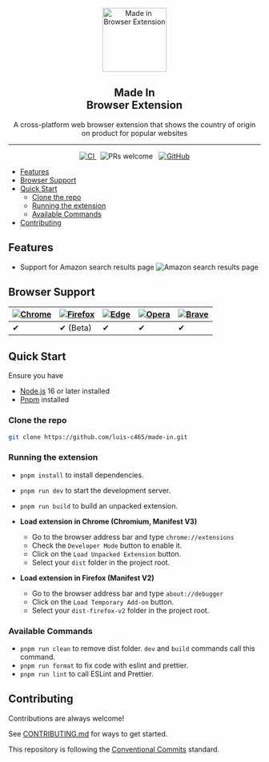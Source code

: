 <div align="center">
  <br>
 <img src="./icon.svg" alt="Made in Browser Extension" width="128">
  <br>
  <h2>
    Made In <br>
    Browser Extension
    <br>
  </h2>
</div>

<p align="center">A cross-platform web browser extension that shows the country of origin on product for popular websites</p>
<hr />

<div align="center" >
  <a href="https://github.com/luis-c465/made-in/actions">
    <img src="https://github.com/luis-c465/made-in/actions/workflows/ci.yml/badge.svg" alt="CI">
  </a>
    &nbsp;
  <a>
    <img src="https://img.shields.io/badge/PRs-welcome-brightgreen.svg" alt="PRs welcome">
  </a>
    &nbsp;
  <a href="https://github.com/luis-c465/made-in/blob/main/LICENSE">
    <img alt="GitHub" src="https://img.shields.io/github/license/luis-c465/made-in">
  </a>

</div>

- [Features](#features)
- [Browser Support](#browser-support)
- [Quick Start](#quick-start)
  - [Clone the repo](#clone-the-repo)
  - [Running the extension](#running-the-extension)
  - [Available Commands](#available-commands)
- [Contributing](#contributing)

## Features

- Support for Amazon search results page
  ![Amazon search results page](./amazon.png)

[^1]: While it is fully supported and stable in most cases, hard reloading is rarely recommended.

## Browser Support

| [![Chrome](https://raw.github.com/alrra/browser-logos/master/src/chrome/chrome_48x48.png)](/) | [![Firefox](https://raw.github.com/alrra/browser-logos/master/src/firefox/firefox_48x48.png)](/) | [![Edge](https://raw.github.com/alrra/browser-logos/master/src/edge/edge_48x48.png)](/) | [![Opera](https://raw.github.com/alrra/browser-logos/master/src/opera/opera_48x48.png)](/) | [![Brave](https://raw.github.com/alrra/browser-logos/master/src/brave/brave_48x48.png)](/) |
| --------------------------------------------------------------------------------------------- | ------------------------------------------------------------------------------------------------ | --------------------------------------------------------------------------------------- | ------------------------------------------------------------------------------------------ | ------------------------------------------------------------------------------------------ |
| ✔                                                                                            | ✔ (Beta)                                                                                        | ✔                                                                                      | ✔                                                                                         | ✔                                                                                         |

## Quick Start

Ensure you have

- [Node.js](https://nodejs.org/en/download) 16 or later installed
- [Pnpm](https://pnpm.io/installation) installed

### Clone the repo

```bash
git clone https://github.com/luis-c465/made-in.git
```

### Running the extension

- `pnpm install` to install dependencies.
- `pnpm run dev` to start the development server.
- `pnpm run build` to build an unpacked extension.

- **Load extension in Chrome (Chromium, Manifest V3)**

  - Go to the browser address bar and type `chrome://extensions`
  - Check the `Developer Mode` button to enable it.
  - Click on the `Load Unpacked Extension` button.
  - Select your `dist` folder in the project root.

- **Load extension in Firefox (Manifest V2)**

  - Go to the browser address bar and type `about://debugger`
  - Click on the `Load Temporary Add-on` button.
  - Select your `dist-firefox-v2` folder in the project root.

### Available Commands

- `pnpm run clean` to remove dist folder. `dev` and `build` commands call this command.
- `pnpm run format` to fix code with eslint and prettier.
- `pnpm run lint` to call ESLint and Prettier.

## Contributing

Contributions are always welcome!

See [CONTRIBUTING.md](./CONTRIBUTING.md) for ways to get started.

This repository is following the [Conventional Commits](https://www.conventionalcommits.org/en/v1.0.0/) standard.
